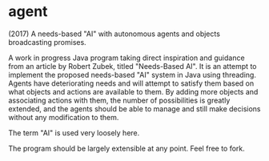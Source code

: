 # agent
(2017) A needs-based "AI" with autonomous agents and objects broadcasting promises.

A work in progress Java program taking direct inspiration and guidance from an article by Robert Zubek, titled "Needs-Based AI". It is an attempt to implement the proposed needs-based "AI" system in Java using threading. Agents have deteriorating needs and will attempt to satisfy them based on what objects and actions are available to them. By adding more objects and associating actions with them, the number of possibilities is greatly extended, and the agents should be able to manage and still make decisions without any modification to them.

The term "AI" is used very loosely here.

The program should be largely extensible at any point. Feel free to fork.
